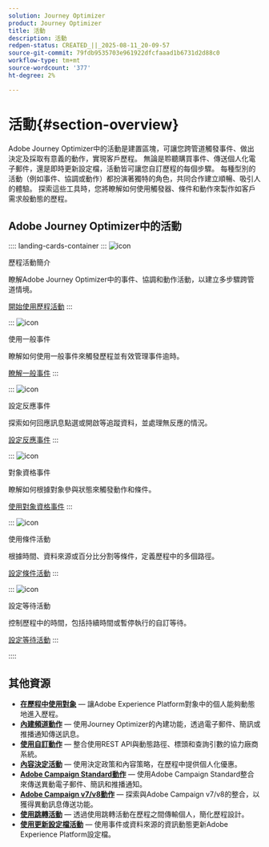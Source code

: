 ```yaml
---
solution: Journey Optimizer
product: Journey Optimizer
title: 活動
description: 活動
redpen-status: CREATED_||_2025-08-11_20-09-57
source-git-commit: 79fdb9535703e961922dfcfaaad1b6731d2d88c0
workflow-type: tm+mt
source-wordcount: '377'
ht-degree: 2%

---
```



# 活動{#section-overview}

Adobe Journey Optimizer中的活動是建置區塊，可讓您跨管道觸發事件、做出決定及採取有意義的動作，實現客戶歷程。 無論是聆聽購買事件、傳送個人化電子郵件，還是即時更新設定檔，活動皆可讓您自訂歷程的每個步驟。 每種型別的活動（例如事件、協調或動作）都扮演著獨特的角色，共同合作建立順暢、吸引人的體驗。 探索這些工具時，您將瞭解如何使用觸發器、條件和動作來製作如客戶需求般動態的歷程。

## Adobe Journey Optimizer中的活動

:::: landing-cards-container
:::
![icon](https://cdn.experienceleague.adobe.com/icons/book.svg)

歷程活動簡介

瞭解Adobe Journey Optimizer中的事件、協調和動作活動，以建立多步驟跨管道情境。

[開始使用歷程活動](../using/building-journeys/about-journey-activities.md)
:::

:::
![icon](https://cdn.experienceleague.adobe.com/icons/circle-play.svg)

使用一般事件

瞭解如何使用一般事件來觸發歷程並有效管理事件逾時。

[瞭解一般事件](../using/building-journeys/general-events.md)
:::

:::
![icon](https://cdn.experienceleague.adobe.com/icons/list-check.svg)

設定反應事件

探索如何回應訊息點選或開啟等追蹤資料，並處理無反應的情況。

[設定反應事件](../using/building-journeys/reaction-events.md)
:::

:::
![icon](https://cdn.experienceleague.adobe.com/icons/bullseye.svg)

對象資格事件

瞭解如何根據對象參與狀態來觸發動作和條件。

[使用對象資格事件](../using/building-journeys/audience-qualification-events.md)
:::

:::
![icon](https://cdn.experienceleague.adobe.com/icons/gear.svg)

使用條件活動

根據時間、資料來源或百分比分割等條件，定義歷程中的多個路徑。

[設定條件活動](../using/building-journeys/condition-activity.md)
:::

:::
![icon](https://cdn.experienceleague.adobe.com/icons/clock.svg)

設定等待活動

控制歷程中的時間，包括持續時間或暫停執行的自訂等待。

[設定等待活動](../using/building-journeys/wait-activity.md)
:::

::::


## 其他資源

- **[在歷程中使用對象](../using/building-journeys/read-audience.md)** — 讓Adobe Experience Platform對象中的個人能夠動態地進入歷程。
- **[內建頻道動作](../using/building-journeys/journeys-message.md)** — 使用Journey Optimizer的內建功能，透過電子郵件、簡訊或推播通知傳送訊息。
- **[使用自訂動作](../using/building-journeys/using-custom-actions.md)** — 整合使用REST API與動態路徑、標頭和查詢引數的協力廠商系統。
- **[內容決定活動](../using/building-journeys/content-decision.md)** — 使用決定政策和內容策略，在歷程中提供個人化優惠。
- **[Adobe Campaign Standard動作](../using/building-journeys/using-adobe-campaign-standard.md)** — 使用Adobe Campaign Standard整合來傳送異動電子郵件、簡訊和推播通知。
- **[Adobe Campaign v7/v8動作](../using/building-journeys/using-adobe-campaign-v7-v8.md)** — 探索與Adobe Campaign v7/v8的整合，以獲得異動訊息傳送功能。
- **[使用跳轉活動](../using/building-journeys/jump.md)** — 透過使用跳轉活動在歷程之間傳輸個人，簡化歷程設計。
- **[使用更新設定檔活動](../using/building-journeys/update-profiles.md)** — 使用事件或資料來源的資訊動態更新Adobe Experience Platform設定檔。
